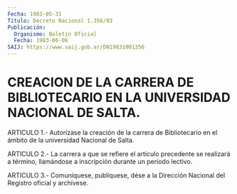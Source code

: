 ```yaml
---
Fecha: 1983-05-31
Título: Decreto Nacional 1.356/83
Publicación:
  Organismo: Boletín Oficial
  Fecha: 1983-06-06
SAIJ: https://www.saij.gob.ar/DN19831001356
---
```

# CREACION DE LA CARRERA DE BIBLIOTECARIO EN LA UNIVERSIDAD NACIONAL DE SALTA.

<a id="1"></a>
ARTICULO  1.- Autorízase la creación de la carrera de Bibliotecario en el ámbito de la universidad Nacional de Salta.

<a id="2"></a>
ARTICULO  2.- La carrera a que se refiere el artículo precedente se realizará a  término,  llamándose  a inscripción durante un período lectivo.

<a id="3"></a>
ARTICULO  3.- Comuníquese, publíquese, dése a la Dirección Nacional del Registro oficial y archívese.